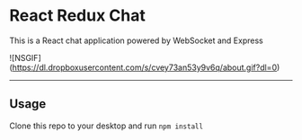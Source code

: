 React Redux Chat
================

This is a React chat application powered by WebSocket and Express

![NSGIF] (https://dl.dropboxusercontent.com/s/cvey73an53y9v6q/about.gif?dl=0)

---

## Usage

Clone this repo to your desktop and run `npm install`